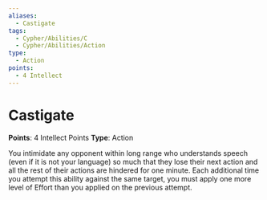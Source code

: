 ```yaml
---
aliases:
  - Castigate
tags:
  - Cypher/Abilities/C
  - Cypher/Abilities/Action
type:
  - Action
points:
  - 4 Intellect
---
```


# Castigate

**Points**: 4 Intellect Points
**Type**: Action

You intimidate any opponent within long range who understands speech (even if it is not your language) so much that they lose their next action and all the rest of their actions are hindered for one minute. Each additional time you attempt this ability against the same target, you must apply one more level of Effort than you applied on the previous attempt.
